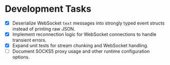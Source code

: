 # Development Tasks

- [x] Deserialize WebSocket `text` messages into strongly typed event structs instead of printing raw JSON.
- [x] Implement reconnection logic for WebSocket connections to handle transient errors.
- [x] Expand unit tests for stream chunking and WebSocket handling.
- [ ] Document SOCKS5 proxy usage and other runtime configuration options.
